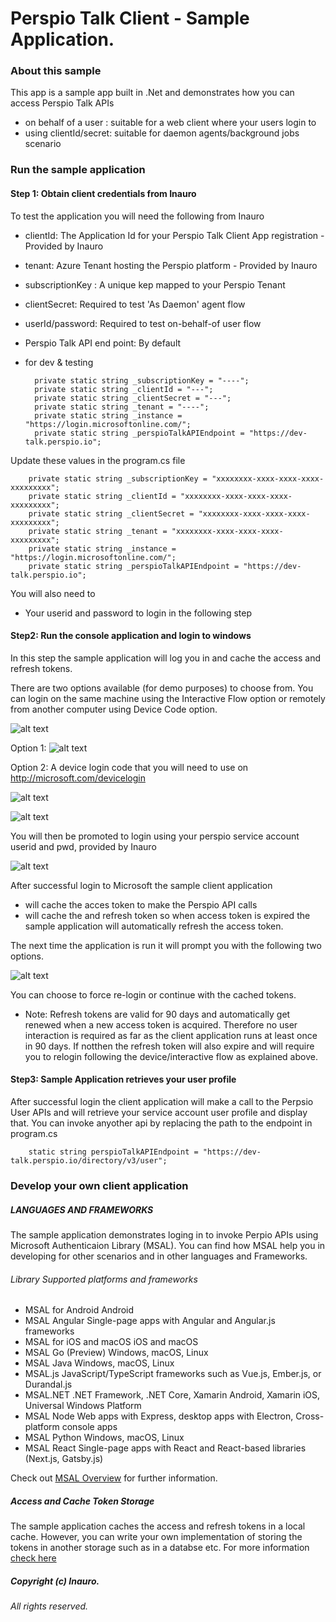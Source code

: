 ﻿# Perspio Talk Client - Sample Application.

### About this sample

This app is a sample app built in .Net and demonstrates how you can access Perspio Talk APIs
- on behalf of a user : suitable for a web client where your users login to
- using clientId/secret: suitable for daemon agents/background jobs scenario

### Run the  sample application
#### Step 1: Obtain client credentials from Inauro
To test the application you will need the following from Inauro
- clientId: The Application Id for your Perspio Talk Client App registration - Provided by Inauro
- tenant: Azure Tenant hosting the Perspio platform - Provided by Inauro
- subscriptionKey : A unique kep mapped to your Perspio Tenant
- clientSecret: Required to test 'As Daemon' agent flow
- userId/password: Required to test on-behalf-of user flow
- Perspio Talk API end point: By default 
- for dev & testing
  

        private static string _subscriptionKey = "----";
        private static string _clientId = "---";
        private static string _clientSecret = "---";
        private static string _tenant = "----";
        private static string _instance = "https://login.microsoftonline.com/";
        private static string _perspioTalkAPIEndpoint = "https://dev-talk.perspio.io";


Update these values in the program.cs file

        private static string _subscriptionKey = "xxxxxxxx-xxxx-xxxx-xxxx-xxxxxxxxx";
        private static string _clientId = "xxxxxxxx-xxxx-xxxx-xxxx-xxxxxxxxx";
        private static string _clientSecret = "xxxxxxxx-xxxx-xxxx-xxxx-xxxxxxxxx";
        private static string _tenant = "xxxxxxxx-xxxx-xxxx-xxxx-xxxxxxxxx";
        private static string _instance = "https://login.microsoftonline.com/";
        private static string _perspioTalkAPIEndpoint = "https://dev-talk.perspio.io";

You will also need to 
- Your userid and password to login in the following step
  
  
#### Step2: Run the console application and login to windows

In this step the sample application will log you in and cache the access and refresh tokens.

There are two options available (for demo purposes) to choose from. You can login on the same machine using the Interactive Flow option or remotely from another computer using Device Code option.

![alt text](login-flow-option.PNG "Login Code")


Option 1: 
![alt text](login-interactive.PNG "Enter your credentials")


Option 2: A device login code that you will need to use on http://microsoft.com/devicelogin

![alt text](login-prompt.PNG "Login Code")

![alt text](login-device2.PNG "Login to Perspio")

You will then be promoted to login using your perspio service account userid and pwd, provided by Inauro

![alt text](login-demo-user.PNG "Enter your credentials")


After successful login to Microsoft the sample client application 
- will cache the acces token to make the Perspio API calls
- will cache the and refresh token so when access token is expired the sample application will automatically refresh the access token. 
 
  
The next time the application is run it will prompt you with the following two options. 

![alt text](login-option-prompt.PNG "Login Code")

You can choose to force re-login or continue with the cached tokens.

- 
  Note: Refresh tokens are valid for 90 days and automatically get renewed when a new access token is acquired. Therefore no user interaction is required as far as the client application runs at least once in 90 days. If notthen the refresh token will also expire and will require you to relogin following the device/interactive flow as explained above.


#### Step3: Sample Application retrieves your user profile 

After successful login the client application will make a call to the Perpsio User APIs and will retrieve your service account user profile and display that. You can invoke anyother api by replacing the path to the endpoint in program.cs

        static string perspioTalkAPIEndpoint = "https://dev-talk.perspio.io/directory/v3/user"; 


### Develop your own client application

##### LANGUAGES AND FRAMEWORKS

The sample application demonstrates loging in to invoke Perpio APIs using Microsoft Authenticaion Library (MSAL). You can find how MSAL help you in developing for other scenarios and in other languages and Frameworks.

###### Library	Supported platforms and frameworks
- MSAL for Android	Android
- MSAL Angular	Single-page apps with Angular and Angular.js frameworks
- MSAL for iOS and macOS	iOS and macOS
- MSAL Go (Preview)	Windows, macOS, Linux
- MSAL Java	Windows, macOS, Linux
- MSAL.js	JavaScript/TypeScript frameworks such as Vue.js, Ember.js, or Durandal.js
- MSAL.NET	.NET Framework, .NET Core, Xamarin Android, Xamarin iOS, Universal Windows Platform
- MSAL Node	Web apps with Express, desktop apps with Electron, Cross-platform console apps
- MSAL Python	Windows, macOS, Linux
- MSAL React	Single-page apps with React and React-based libraries (Next.js, Gatsby.js)

Check out [MSAL Overview](https://docs.microsoft.com/en-us/azure/active-directory/develop/msal-overview) for further information.

##### Access and Cache Token Storage

The sample application caches the access and refresh tokens in a local cache. However, you can write your own implementation of storing the tokens in another storage such as in a databse etc. 
For more information [check here](https://docs.microsoft.com/en-us/azure/active-directory/develop/msal-net-token-cache-serialization?tabs=aspnetcore)



##### Copyright (c) Inauro.
###### All rights reserved.